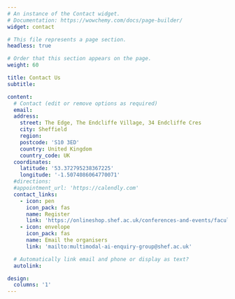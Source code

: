 ```yaml
---
# An instance of the Contact widget.
# Documentation: https://wowchemy.com/docs/page-builder/
widget: contact

# This file represents a page section.
headless: true

# Order that this section appears on the page.
weight: 60

title: Contact Us
subtitle:

content:
  # Contact (edit or remove options as required)
  email: 
  address:
    street: The Edge, The Endcliffe Village, 34 Endcliffe Cres
    city: Sheffield
    region:
    postcode: 'S10 3ED'
    country: United Kingdom
    country_code: UK
  coordinates:
    latitude: '53.372795238367225'
    longitude: '-1.5074086064770071'
  #directions:
  #appointment_url: 'https://calendly.com'
  contact_links:
    - icon: pen
      icon_pack: fas
      name: Register
      link: 'https://onlineshop.shef.ac.uk/conferences-and-events/faculty-of-engineering/faculty-of-engineering/first-workshop-on-multimodal-ai'
    - icon: envelope
      icon_pack: fas
      name: Email the organisers
      link: 'mailto:multimodal-ai-enquiry-group@shef.ac.uk'

  # Automatically link email and phone or display as text?
  autolink:

design:
  columns: '1'
---
```


